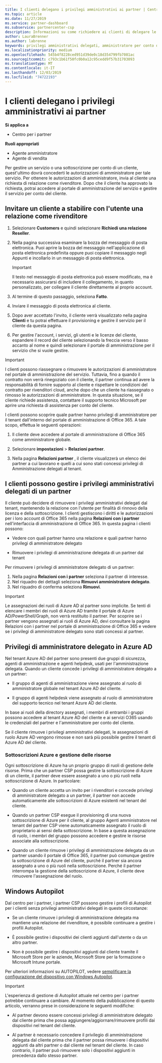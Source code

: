 ```yaml
---
title: I clienti delegano i privilegi amministrativi ai partner | Centro per i partner
ms.topic: article
ms.date: 11/27/2019
ms.service: partner-dashboard
ms.subservice: partnercenter-csp
description: Informazioni su come richiedere ai clienti di delegare le autorizzazioni di amministratore a un rivenditore o rimuovere le stesse autorizzazioni e come usare le autorizzazioni.
author: LauraBrenner
ms.author: labrenne
keywords: privilegi amministrativi delegati, amministratore per conto di, Rimuovi privilegi, DAP, AOBO
ms.localizationpriority: medium
ms.openlocfilehash: 545b4f8228ced951d39de0c18d354799fb7081ac
ms.sourcegitcommit: c793c1b61f50fc0b0a12c95cedd9f57b31703093
ms.translationtype: MT
ms.contentlocale: it-IT
ms.lasthandoff: 12/03/2019
ms.locfileid: "74722193"
---
```

# <a name="customers-delegate-administration-privileges-to-partners"></a>I clienti delegano i privilegi amministrativi ai partner

**Si applica a**

- Centro per i partner

**Ruoli appropriati**

- Agente amministratore
- Agente di vendita

Per gestire un servizio o una sottoscrizione per conto di un cliente, quest'ultimo dovrà concederti le autorizzazioni di amministratore per tale servizio. Per ottenere le autorizzazioni di amministratore, invia al cliente una richiesta di relazione come rivenditore. Dopo che il cliente ha approvato la richiesta, potrai accedere al portale di amministrazione del servizio e gestire il servizio per conto del cliente. 

## <a name="invite-a-customer-to-establish-a-reseller-relationship-with-you"></a>Invitare un cliente a stabilire con l'utente una relazione come rivenditore

1.  Selezionare **Customers** e quindi selezionare **Richiedi una relazione Reseller**.

2.  Nella pagina successiva esaminare la bozza del messaggio di posta elettronica. Puoi aprire la bozza del messaggio nell'applicazione di posta elettronica predefinita oppure puoi copiare il messaggio negli Appunti e incollarlo in un messaggio di posta elettronica. 

    >[!IMPORTANT]
    >Il testo nel messaggio di posta elettronica può essere modificato, ma è necessario assicurarsi di includere il collegamento, in quanto personalizzato, per collegare il cliente direttamente al proprio account. 
    
3.  Al termine di questo passaggio, seleziona **Fatto**.

4.  Inviare il messaggio di posta elettronica al cliente.

5.  Dopo aver accettato l'invito, il cliente verrà visualizzato nella pagina **Clienti** e tu potrai effettuare il provisioning e gestire il servizio per il cliente da questa pagina.

6.  Per gestire l'account, i servizi, gli utenti e le licenze del cliente, espandere il record del cliente selezionando la freccia verso il basso accanto al nome e quindi selezionare il portale di amministrazione per il servizio che si vuole gestire.

>[!IMPORTANT]  
>I clienti possono riassegnare o rimuovere le autorizzazioni di amministratore nel portale di amministrazione del servizio. Tuttavia, fino a quando il contratto non verrà rinegoziato con il cliente, il partner continua ad avere la responsabilità di fornire supporto al cliente e rispettare le condizioni del contratto per rivenditori cloud, anche dopo che un cliente ha riassegnato o rimosso le autorizzazioni di amministratore. In questa situazione, se il cliente richiede assistenza, contattare il supporto tecnico Microsoft per aprire una richiesta di assistenza per conto del cliente.

I clienti possono scoprire quale partner hanno privilegi di amministratore per il tenant dall'interno del portale di amministrazione di Office 365. A tale scopo, effettua le seguenti operazioni:

1. Il cliente deve accedere al portale di amministrazione di Office 365 come amministratore globale.

2. Selezionare **impostazioni** > **Relazioni partner**.

3. Nella pagina **Relazioni partner** , il cliente visualizzerà un elenco dei partner a cui lavorano e quelli a cui sono stati concessi privilegi di Amministrazione delegati al tenant.

## <a name="customers-can-manage-a-partners-delegated-admin-privileges"></a>I clienti possono gestire i privilegi amministrativi delegati di un partner 

Il cliente può decidere di rimuovere i privilegi amministrativi delegati dal tenant, mantenendo la relazione con l'utente per finalità di rinnovo della licenza e della sottoscrizione. I clienti gestiscono i diritti e le autorizzazioni per i loro account di Office 365 nella pagina **Relazioni con i partner** nell'interfaccia di amministrazione di Office 365. In questa pagina i clienti possono:

- Vedere con quali partner hanno una relazione e quali partner hanno privilegi di amministratore delegato

- Rimuovere i privilegi di amministrazione delegata di un partner dal tenant

Per rimuovere i privilegi di amministratore delegato di un partner:

1. Nella pagina **Relazioni con i partner** seleziona il partner di interesse.
2. Nel riquadro dei dettagli seleziona **Rimuovi amministratore delegato**.
3. Nel riquadro di conferma seleziona **Rimuovi**.

>[!IMPORTANT]  
>Le assegnazioni dei ruoli di Azure AD al partner sono implicite. Se tenti di elencare i membri dei ruoli di Azure AD tramite il portale di Azure AD/PowerShell/Graph, non verrà restituito il partner. Per scoprire se i partner vengono assegnati ai ruoli di Azure AD, devi consultare la pagina Relazioni con i partner nel portale di amministrazione di Office 365 e vedere se i privilegi di amministratore delegato sono stati concessi al partner.

## <a name="delegated-admin-privileges-in-azure-ad"></a>Privilegi di amministratore delegato in Azure AD 

Nel tenant Azure AD del partner sono presenti due gruppi di sicurezza, agenti di amministrazione e agenti helpdesk, usati per l'amministrazione delegata. Quando un cliente concede i privilegi di amministratore delegato a un partner:

- Il gruppo di agenti di amministrazione viene assegnato al ruolo di amministratore globale nel tenant Azure AD del cliente.

- Il gruppo di agenti helpdesk viene assegnato al ruolo di amministratore del supporto tecnico nel tenant Azure AD del cliente.

In base ai ruoli della directory assegnati, i membri di entrambi i gruppi possono accedere al tenant Azure AD del cliente e ai servizi O365 usando le credenziali del partner e l'amministratore per conto del cliente.

Se il cliente rimuove i privilegi amministrativi delegati, le assegnazioni di ruolo Azure AD vengono rimosse e non sarà più possibile gestire il tenant di Azure AD del cliente.

### <a name="azure-subscriptions-and-resource-management"></a>Sottoscrizioni Azure e gestione delle risorse

Ogni sottoscrizione di Azure ha un proprio gruppo di ruoli di gestione delle risorse. Prima che un partner CSP possa gestire la sottoscrizione di Azure di un cliente, il partner deve essere assegnato a uno o più ruoli nella sottoscrizione di Azure. In particolare:

- Quando un cliente accetta un invito per i rivenditori e concede privilegi di amministratore delegato a un partner, il partner non accede automaticamente alle sottoscrizioni di Azure esistenti nel tenant del cliente.

- Quando un partner CSP esegue il provisioning di una nuova sottoscrizione di Azure per il cliente, al gruppo Agenti amministratore nel tenant del partner CSP viene automaticamente assegnato il ruolo di proprietario ai sensi della sottoscrizione. In base a questa assegnazione di ruolo, i membri del gruppo possono accedere e gestire le risorse associate alla sottoscrizione.

- Quando un cliente rimuove i privilegi di amministrazione delegata da un partner usando il portale di Office 365, il partner può comunque gestire la sottoscrizione di Azure del cliente, purché il partner sia ancora assegnato a uno o più ruoli nella sottoscrizione. Perché il partner interrompa la gestione della sottoscrizione di Azure, il cliente deve rimuovere l'assegnazione del ruolo.

## <a name="windows-autopilot"></a>Windows Autopilot

<!--Maggie, 12/5/18 - Removed table showing what different CSP partner types can and can't do because all partner types are now in parity. As per Bhavya Chopra in bug 19841770.-->

Dal centro per i partner, i partner CSP possono gestire i profili di Autopilot per i clienti senza privilegi amministrativi delegati in queste circostanze: 

- Se un cliente rimuove i privilegi di amministrazione delegata ma mantiene una relazione del rivenditore, è possibile continuare a gestire i profili Autopilot.

- È possibile gestire i dispositivi dei clienti aggiunti dall'utente o da un altro partner. 

- Non è possibile gestire i dispositivi aggiunti dal cliente tramite il Microsoft Store per le aziende, Microsoft Store per la formazione o Microsoft Intune portale.

Per ulteriori informazioni su AUTOPILOT, vedere [semplificare la configurazione del dispositivo con Windows Autopilot](https://docs.microsoft.com/partner-center/autopilot).

>[!IMPORTANT]  
>L'esperienza di gestione di Autopilot attuale nel centro per i partner potrebbe continuare a cambiare. Al momento della pubblicazione di questo articolo, verranno prese in considerazione le seguenti modifiche:

- Al partner devono essere concessi privilegi di amministratore delegato dal cliente prima che possa aggiungere/aggiornare/rimuovere profili dai dispositivi nel tenant del cliente.

- Al partner è necessario concedere il privilegio di amministrazione delegata dal cliente prima che il partner possa rimuovere i dispositivi aggiunti da altri partner o dal cliente nel tenant del cliente. In caso contrario, il partner può rimuovere solo i dispositivi aggiunti in precedenza dallo stesso partner.
